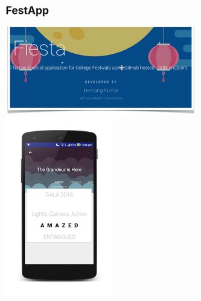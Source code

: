 # FestApp

<img align = "center"
src = "/app/screenshots/title.png">
</img>
<img align="center"
src = "/app/screenshots/Unknown.png">
</img>
